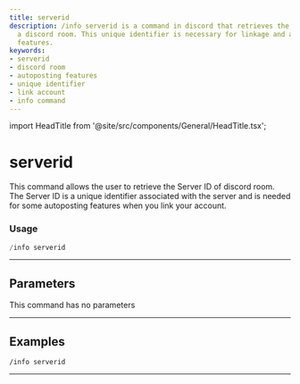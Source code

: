 ```yaml
---
title: serverid
description: /info serverid is a command in discord that retrieves the Server ID of
  a discord room. This unique identifier is necessary for linkage and autoposting
  features.
keywords:
- serverid
- discord room
- autoposting features
- unique identifier
- link account
- info command
---
```


import HeadTitle from '@site/src/components/General/HeadTitle.tsx';

<HeadTitle title="serverid - Info - Discord - Reference | OpenBB Bot Docs" />

# serverid

This command allows the user to retrieve the Server ID of discord room. The Server ID is a unique identifier associated with the server and is needed for some autoposting features when you link your account.

### Usage

```python wordwrap
/info serverid
```

---

## Parameters

This command has no parameters



---

## Examples

```
/info serverid
```

---
